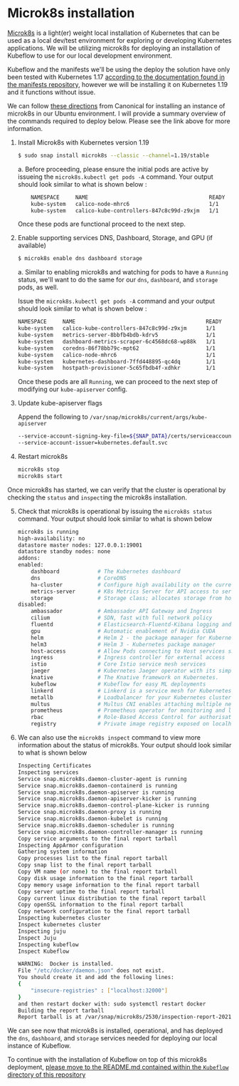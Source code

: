 # Microk8s installation

[Microk8s](http://microk8s.io) is a light(er) weight local installation of Kubernetes that can be used as a local dev/test environment for exploring or developing Kubernetes applications. We will be utilizing microk8s for deploying an installation of Kubeflow to use for our local development environment.

Kubeflow and the manifests we'll be using the deploy the solution have only been tested with Kubernetes 1.17 [according to the documentation found in the manifests repository](https://github.com/kubeflow/manifests/tree/v1.3-branch#installation), however we will be installing it on Kubernetes 1.19 and it functions without issue.

We can follow [these directions](https://ubuntu.com/tutorials/install-a-local-kubernetes-with-microk8s#1-overview) from Canonical for installing an instance of microk8s in our Ubuntu environment. I will provide a summary overview of the commands required to deploy below. Please see the link above for more information.

1. Install Microk8s with Kubernetes version 1.19
    ```bash
    $ sudo snap install microk8s --classic --channel=1.19/stable
    ```
    a. Before proceeding, please ensure the initial pods are active by issueing the `microk8s.kubectl get pods -A` command. Your output should look similar to what is shown below : 

    ```bash
        NAMESPACE     NAME                                      READY   STATUS    RESTARTS   AGE
        kube-system   calico-node-mhrc6                         1/1     Running   0          63s
        kube-system   calico-kube-controllers-847c8c99d-z9xjm   1/1     Running   0          63s
    ```
    
    Once these pods are functional proceed to the next step.

2. Enable supporting services DNS, Dashboard, Storage, and GPU (if available)
    ```bash
    $ microk8s enable dns dashboard storage
    ```

    a. Similar to enabling microk8s and watching for pods to have a `Running` status, we'll want to do the same for our `dns`, `dashboard`, and `storage` pods, as well.

    Issue the `microk8s.kubectl get pods -A` command and your output should look similar to what is shown below :

    ```bash
    NAMESPACE     NAME                                         READY   STATUS    RESTARTS   AGE
    kube-system   calico-kube-controllers-847c8c99d-z9xjm      1/1     Running   0          4m17s
    kube-system   metrics-server-8bbfb4bdb-kdrv5               1/1     Running   0          90s
    kube-system   dashboard-metrics-scraper-6c4568dc68-wp88k   1/1     Running   0          85s
    kube-system   coredns-86f78bb79c-mpt62                     1/1     Running   0          98s
    kube-system   calico-node-mhrc6                            1/1     Running   0          4m17s
    kube-system   kubernetes-dashboard-7ffd448895-qc4dq        1/1     Running   0          85s
    kube-system   hostpath-provisioner-5c65fbdb4f-xdhkr        1/1     Running   0          83s
    ```

    Once these pods are all `Running`, we can proceed to the next step of modifying our `kube-apiserver` config.

3. Update kube-apiserver flags

    Append the following to `/var/snap/microk8s/current/args/kube-apiserver`

    ```bash
    --service-account-signing-key-file=${SNAP_DATA}/certs/serviceaccount.key
    --service-account-issuer=kubernetes.default.svc
    ```

4. Restart microk8s
    ```bash
    microk8s stop
    microk8s start
    ```

Once microk8s has started, we can verify that the cluster is operational by checking the `status` and `inspect`ing the microk8s installation.

5. Check that microk8s is operational by issuing the `microk8s status` command. Your output should look similar to what is shown below
    ```bash
    microk8s is running
    high-availability: no
    datastore master nodes: 127.0.0.1:19001
    datastore standby nodes: none
    addons:
    enabled:
        dashboard            # The Kubernetes dashboard
        dns                  # CoreDNS
        ha-cluster           # Configure high availability on the current node
        metrics-server       # K8s Metrics Server for API access to service metrics
        storage              # Storage class; allocates storage from host directory
    disabled:
        ambassador           # Ambassador API Gateway and Ingress
        cilium               # SDN, fast with full network policy
        fluentd              # Elasticsearch-Fluentd-Kibana logging and monitoring
        gpu                  # Automatic enablement of Nvidia CUDA
        helm                 # Helm 2 - the package manager for Kubernetes
        helm3                # Helm 3 - Kubernetes package manager
        host-access          # Allow Pods connecting to Host services smoothly
        ingress              # Ingress controller for external access
        istio                # Core Istio service mesh services
        jaeger               # Kubernetes Jaeger operator with its simple config
        knative              # The Knative framework on Kubernetes.
        kubeflow             # Kubeflow for easy ML deployments
        linkerd              # Linkerd is a service mesh for Kubernetes and other frameworks
        metallb              # Loadbalancer for your Kubernetes cluster
        multus               # Multus CNI enables attaching multiple network interfaces to pods
        prometheus           # Prometheus operator for monitoring and logging
        rbac                 # Role-Based Access Control for authorisation
        registry             # Private image registry exposed on localhost:32000
    ```

6. We can also use the `microk8s inspect` command to view more information about the status of microk8s. Your output should look similar to what is shown below

    ```bash
    Inspecting Certificates
    Inspecting services
    Service snap.microk8s.daemon-cluster-agent is running
    Service snap.microk8s.daemon-containerd is running
    Service snap.microk8s.daemon-apiserver is running
    Service snap.microk8s.daemon-apiserver-kicker is running
    Service snap.microk8s.daemon-control-plane-kicker is running
    Service snap.microk8s.daemon-proxy is running
    Service snap.microk8s.daemon-kubelet is running
    Service snap.microk8s.daemon-scheduler is running
    Service snap.microk8s.daemon-controller-manager is running
    Copy service arguments to the final report tarball
    Inspecting AppArmor configuration
    Gathering system information
    Copy processes list to the final report tarball
    Copy snap list to the final report tarball
    Copy VM name (or none) to the final report tarball
    Copy disk usage information to the final report tarball
    Copy memory usage information to the final report tarball
    Copy server uptime to the final report tarball
    Copy current linux distribution to the final report tarball
    Copy openSSL information to the final report tarball
    Copy network configuration to the final report tarball
    Inspecting kubernetes cluster
    Inspect kubernetes cluster
    Inspecting juju
    Inspect Juju
    Inspecting kubeflow
    Inspect Kubeflow

    WARNING:  Docker is installed. 
    File "/etc/docker/daemon.json" does not exist. 
    You should create it and add the following lines: 
    {
        "insecure-registries" : ["localhost:32000"] 
    }
    and then restart docker with: sudo systemctl restart docker
    Building the report tarball
    Report tarball is at /var/snap/microk8s/2530/inspection-report-20211019_140011.tar.gz
    ```
We can see now that microk8s is installed, operational, and has deployed the `dns`, `dashboard`, and `storage` services needed for deploying our local instance of Kubeflow.

To continue with the installation of Kubeflow on top of this microk8s deployment, [please move to the README.md contained within the `Kubeflow` directory of this repository](../kubeflow/README.md)